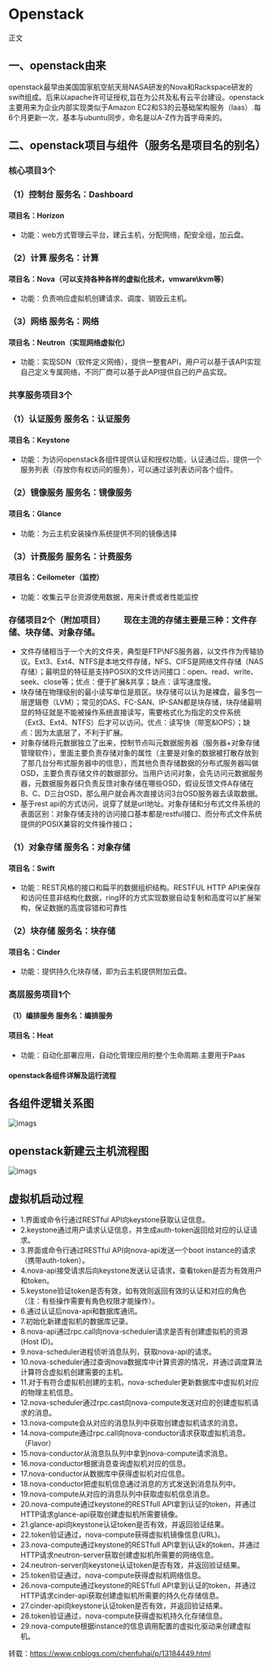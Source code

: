 # Openstack
正文

## 一、openstack由来 　　
openstack最早由美国国家航空航天局NASA研发的Nova和Rackspace研发的swift组成。后来以apache许可证授权,旨在为公共及私有云平台建设。openstack主要用来为企业内部实现类似于Amazon EC2和S3的云基础架构服务（Iaas）.每6个月更新一次，基本与ubuntu同步，命名是以A-Z作为首字母来的。

## 二、openstack项目与组件（服务名是项目名的别名）

### 核心项目3个 
### （1）控制台 服务名：Dashboard
#### 项目名：Horizon
* 功能：web方式管理云平台，建云主机，分配网络，配安全组，加云盘。
### （2）计算 服务名：计算
#### 项目名：Nova（可以支持各种各样的虚拟化技术，vmware\kvm等）
* 功能：负责响应虚拟机创建请求、调度、销毁云主机。
### （3）网络 服务名：网络
#### 项目名：Neutron（实现网络虚拟化）
* 功能：实现SDN（软件定义网络），提供一整套API，用户可以基于该API实现自己定义专属网络，不同厂商可以基于此API提供自己的产品实现。
### 共享服务项目3个 
### （1）认证服务 服务名：认证服务
#### 项目名：Keystone
* 功能：为访问openstack各组件提供认证和授权功能，认证通过后，提供一个服务列表（存放你有权访问的服务），可以通过该列表访问各个组件。
### （2）镜像服务 服务名：镜像服务
#### 项目名：Glance
* 功能：为云主机安装操作系统提供不同的镜像选择
### （3）计费服务 服务名：计费服务
#### 项目名：Ceilometer（监控）
* 功能：收集云平台资源使用数据，用来计费或者性能监控
### 存储项目2个（附加项目） 　　现在主流的存储主要是三种：文件存储、块存储、对象存储。
* 文件存储相当于一个大的文件夹，典型是FTP\NFS服务器，以文件作为传输协议。Ext3、Ext4、NTFS是本地文件存储，NFS、CIFS是网络文件存储（NAS存储）；最明显的特征是支持POSIX的文件访问接口：open、read、write、seek、close等；优点：便于扩展&共享；缺点：读写速度慢。
* 块存储在物理级别的最小读写单位是扇区。块存储可以认为是裸盘，最多包一层逻辑卷（LVM）；常见的DAS、FC-SAN、IP-SAN都是块存储，块存储最明显的特征就是不能被操作系统直接读写，需要格式化为指定的文件系统（Ext3、Ext4、NTFS）后才可以访问。优点：读写快（带宽&IOPS）；缺点：因为太底层了，不利于扩展。
* 对象存储将元数据独立了出来，控制节点叫元数据服务器（服务器+对象存储管理软件），里面主要负责存储对象的属性（主要是对象的数据被打散存放到了那几台分布式服务器中的信息），而其他负责存储数据的分布式服务器叫做OSD，主要负责存储文件的数据部分。当用户访问对象，会先访问元数据服务器，元数据服务器只负责反馈对象存储在哪些OSD，假设反馈文件A存储在B、C、D三台OSD，那么用户就会再次直接访问3台OSD服务器去读取数据。
* 基于rest api的方式访问，说穿了就是url地址。对象存储和分布式文件系统的表面区别：对象存储支持的访问接口基本都是restful接口、而分布式文件系统提供的POSIX兼容的文件操作接口；

### （1）对象存储 服务名：对象存储
#### 项目名：Swift
* 功能：REST风格的接口和扁平的数据组织结构。RESTFUL HTTP API来保存和访问任意非结构化数据，ring环的方式实现数据自动复制和高度可以扩展架构，保证数据的高度容错和可靠性
### （2）块存储 服务名：块存储
#### 项目名：Cinder
* 功能：提供持久化块存储，即为云主机提供附加云盘。
### 高层服务项目1个 
#### （1）编排服务 服务名：编排服务
#### 项目名：Heat
* 功能：自动化部署应用，自动化管理应用的整个生命周期.主要用于Paas 
#### openstack各组件详解及运行流程
## 各组件逻辑关系图 　　

![imags](https://github.com/cuiziwenn/Openstack/blob/main/Openstck%E8%BF%90%E8%A1%8C%E6%B5%81%E7%A8%8B.png)

## openstack新建云主机流程图
![imags](https://github.com/cuiziwenn/Openstack/blob/main/Openstack%E6%96%B0%E5%BB%BA%E4%B8%BB%E6%9C%BA%E6%B5%81%E7%A8%8B.png)

## 虚拟机启动过程 

* 1.界面或命令行通过RESTful API向keystone获取认证信息。
* 2.keystone通过用户请求认证信息，并生成auth-token返回给对应的认证请求。
* 3.界面或命令行通过RESTful API向nova-api发送一个boot instance的请求（携带auth-token）。
* 4.nova-api接受请求后向keystone发送认证请求，查看token是否为有效用户和token。
* 5.keystone验证token是否有效，如有效则返回有效的认证和对应的角色（注：有些操作需要有角色权限才能操作）。
* 6.通过认证后nova-api和数据库通讯。
* 7.初始化新建虚拟机的数据库记录。
* 8.nova-api通过rpc.call向nova-scheduler请求是否有创建虚拟机的资源(Host ID)。
* 9.nova-scheduler进程侦听消息队列，获取nova-api的请求。
* 10.nova-scheduler通过查询nova数据库中计算资源的情况，并通过调度算法计算符合虚拟机创建需要的主机。
* 11.对于有符合虚拟机创建的主机，nova-scheduler更新数据库中虚拟机对应的物理主机信息。
* 12.nova-scheduler通过rpc.cast向nova-compute发送对应的创建虚拟机请求的消息。
* 13.nova-compute会从对应的消息队列中获取创建虚拟机请求的消息。
* 14.nova-compute通过rpc.call向nova-conductor请求获取虚拟机消息。（Flavor）
* 15.nova-conductor从消息队队列中拿到nova-compute请求消息。
* 16.nova-conductor根据消息查询虚拟机对应的信息。
* 17.nova-conductor从数据库中获得虚拟机对应信息。
* 18.nova-conductor把虚拟机信息通过消息的方式发送到消息队列中。
* 19.nova-compute从对应的消息队列中获取虚拟机信息消息。
* 20.nova-compute通过keystone的RESTfull API拿到认证的token，并通过HTTP请求glance-api获取创建虚拟机所需要镜像。
* 21.glance-api向keystone认证token是否有效，并返回验证结果。
* 22.token验证通过，nova-compute获得虚拟机镜像信息(URL)。
* 23.nova-compute通过keystone的RESTfull API拿到认证k的token，并通过HTTP请求neutron-server获取创建虚拟机所需要的网络信息。
* 24.neutron-server向keystone认证token是否有效，并返回验证结果。
* 25.token验证通过，nova-compute获得虚拟机网络信息。
* 26.nova-compute通过keystone的RESTfull API拿到认证的token，并通过HTTP请求cinder-api获取创建虚拟机所需要的持久化存储信息。
* 27.cinder-api向keystone认证token是否有效，并返回验证结果。
* 28.token验证通过，nova-compute获得虚拟机持久化存储信息。
* 29.nova-compute根据instance的信息调用配置的虚拟化驱动来创建虚拟机。

转载：https://www.cnblogs.com/chenfuhai/p/13184449.html
